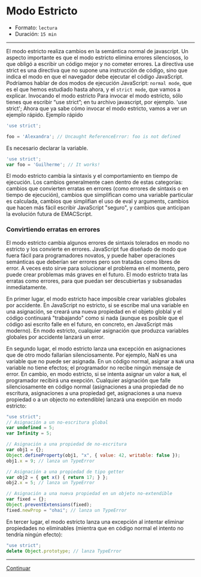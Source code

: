 # Modo Estricto

* Formato: `lectura`
* Duración: `15 min`


***

El modo estricto realiza cambios en la semántica normal de javascript. Un aspecto importante es que el modo estricto elimina errores silenciosos, lo que obligó a escribir un código mejor y no cometer errores.
La directiva use strict es una directiva que no supone una instrucción de código, sino que indica el modo en que el navegador debe ejecutar el código JavaScript. Podríamos hablar de dos modos de ejecución JavaScript: `normal mode`, que es el que hemos estudiado hasta ahora, y el `strict mode`, que vamos a explicar.
Invocando el modo estricto
Para invocar el modo estricto, sólo tienes que escribir “use strict”; en tu archivo javascript, por ejemplo.
'use strict';
Ahora que ya sabe cómo invocar el modo estricto, vamos a ver un ejemplo rápido.
Ejemplo rápido

```javascript
'use strict';
```

```javascript
foo = 'Alexandra'; // Uncaught ReferenceError: foo is not defined
```

Es necesario declarar la variable.


```javascript
'use strict';
var foo = 'Guilherme'; // It works!
```

El modo estricto cambia la sintaxis y el comportamiento en tiempo de ejecución. Los cambios generalmente caen dentro de estas categorías: cambios que convierten erratas en errores (como errores de sintaxis o en tiempo de ejecución), cambios que simplifican como una variable particular es calculada, cambios que simplifian el uso de eval y arguments, cambios que hacen más fácil escribir JavaScript "seguro", y cambios que anticipan la evolución futura de EMACScript.

### Convirtiendo erratas en errores

El modo estricto cambia algunos errores de sintaxis tolerados en modo no estricto y los convierte en errores.  JavaScript fue diseñado de modo que fuera fácil para programadores novatos, y puede haber operaciones semánticas que deberían ser errores pero son  tratadas como libres de error. A veces esto sirve para solucionar el problema en el momento, pero puede crear problemas más graves en el futuro. El modo estricto trata las erratas como errores, para que puedan ser descubiertas y subsanadas inmediatamente.

En primer lugar, el modo estricto hace imposible crear variables globales por accidente. En JavaScript no estricto, si se escribe mal una variable en una asignación, se creará una nueva propiedad en el objeto globlal y el código continuará "trabajando" como si nada (aunque es posible que el código asi escrito falle en el futuro, en concreto, en JavaScript más moderno). En modo estricto, cualquier asignación que produzca variables globales por accidente lanzará un error.

En segundo lugar, el modo estricto lanza una excepción en asignaciones que de otro modo fallarían silenciosamente. Por ejemplo, NaN es una variable que no puede ser asignada. En un código normal, asignar a `NaN` una variable no tiene efectos; el programador no recibe ningún mensaje de error. En cambio, en modo estricto, si se intenta asignar un valor a `NaN`, el programador recibirá una exepción. Cualquier asignación que falle silenciosamente en código normal (asignaciones a una propiedad de no escritura, asignaciones a una propiedad get, asignaciones a una nueva propiedad o a un objecto no extendible) lanzará una exepción en modo estricto:


```javascript
"use strict";
// Asignación a un no-escritura global
var undefined = 5;
var Infinity = 5;

// Asignación a una propiedad de no-escritura
var obj1 = {};
Object.defineProperty(obj1, "x", { value: 42, writable: false });
obj1.x = 9; // lanza un TypeError

// Asignación a una propiedad de tipo getter
var obj2 = { get x() { return 17; } };
obj2.x = 5; // lanza un TypeError

// Asignación a una nueva propiedad en un objeto no-extendible
var fixed = {};
Object.preventExtensions(fixed);
fixed.newProp = "ohai"; // lanza un TypeError
```

En tercer lugar, el modo estricto lanza una excepción al intentar eliminar propiedades no eliminables (mientra que en código normal el intento no tendría ningún efecto):

```javascript
"use strict";
delete Object.prototype; // lanza TypeError
```

***

[Continuar](01-try-catch.md)
